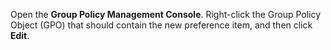 Open the **Group Policy Management Console**. Right\-click the Group Policy Object \(GPO\) that should contain the new preference item, and then click **Edit**.